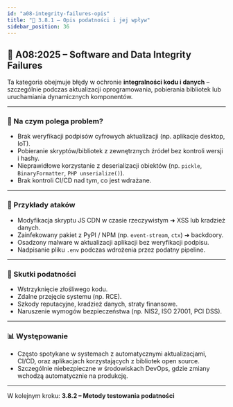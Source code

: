 ```yaml
---
id: "a08-integrity-failures-opis"
title: "🧩 3.8.1 – Opis podatności i jej wpływ"
sidebar_position: 36
---
```


## 🧩 A08:2025 – Software and Data Integrity Failures

Ta kategoria obejmuje błędy w ochronie **integralności kodu i danych** – szczególnie podczas aktualizacji oprogramowania, pobierania bibliotek lub uruchamiania dynamicznych komponentów.

---

### 🧠 Na czym polega problem?

- Brak weryfikacji podpisów cyfrowych aktualizacji (np. aplikacje desktop, IoT).
- Pobieranie skryptów/bibliotek z zewnętrznych źródeł bez kontroli wersji i hashy.
- Nieprawidłowe korzystanie z deserializacji obiektów (np. `pickle`, `BinaryFormatter`, `PHP unserialize()`).
- Brak kontroli CI/CD nad tym, co jest wdrażane.

---

### 🚨 Przykłady ataków

- Modyfikacja skryptu JS CDN w czasie rzeczywistym ➜ XSS lub kradzież danych.
- Zainfekowany pakiet z PyPI / NPM (np. `event-stream`, `ctx`) ➜ backdoory.
- Osadzony malware w aktualizacji aplikacji bez weryfikacji podpisu.
- Nadpisanie pliku `.env` podczas wdrożenia przez podatny pipeline.

---

### 🎯 Skutki podatności

- Wstrzyknięcie złośliwego kodu.
- Zdalne przejęcie systemu (np. RCE).
- Szkody reputacyjne, kradzież danych, straty finansowe.
- Naruszenie wymogów bezpieczeństwa (np. NIS2, ISO 27001, PCI DSS).

---

### 📊 Występowanie

- Często spotykane w systemach z automatycznymi aktualizacjami, CI/CD, oraz aplikacjach korzystających z bibliotek open source.
- Szczególnie niebezpieczne w środowiskach DevOps, gdzie zmiany wchodzą automatycznie na produkcję.

---

W kolejnym kroku: **3.8.2 – Metody testowania podatności**
